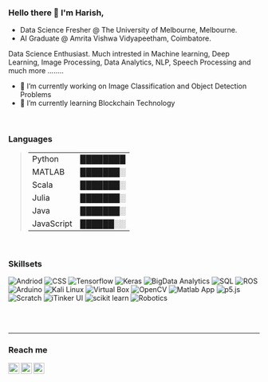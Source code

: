 ### Hello there 👋 I'm Harish,

 - Data Science Fresher @ The University of Melbourne, Melbourne.
 - AI Graduate @ Amrita Vishwa Vidyapeetham, Coimbatore. 

Data Science Enthusiast. Much intrested in Machine learning, Deep Learning, Image Processing, Data Analytics, NLP, Speech Processing and much more ........

- 🔭 I’m currently working on Image Classification and Object Detection Problems
- 🌱 I’m currently learning Blockchain Technology




<br>
 
### Languages
>|                              |          |
>|------------------------------|----------|
>| Python                       | ████████ |
>| MATLAB                       | ███████░ |  
>| Scala                        | ███████░ |
>| Julia                        | ███████░ |
>| Java                         | ███████░ |
>| JavaScript                   | ██████░░ | 
<br>

### Skillsets
<p>
 <img alt="Andriod" src="https://img.shields.io/badge/-Android%20App%20Development-green&logoColor=white" />
 <img alt="CSS" src="https://img.shields.io/badge/-Kotlin-green&logoColor=white" />

 
 <img alt="Tensorflow" src="https://img.shields.io/badge/-Tensorflow-311C87?style=flat-square&logo=Tensorflow&logoColor=white" />
 <img alt="Keras" src="https://img.shields.io/badge/-Keras-430098?style=flat-square&logo=keras&logoColor=white" />
 
 <img alt="BigData Analytics" src="https://img.shields.io/badge/-BigData Analytics-B7178C?style=flat-square&logo=simple-analytics&logoColor=white" />
 <img alt="SQL" src="https://img.shields.io/badge/-SQL-E10098?style=flat-square&logo=mysql&logoColor=white" />
 
 <img alt="ROS" src="https://img.shields.io/badge/-ROS-CC6699?style=flat-square&logo=ros&logoColor=white" />
 <img alt="Arduino" src="https://img.shields.io/badge/-Arduino-db7092?style=flat-square&logo=arduino&logoColor=white" />
 <img alt="Kali Linux" src="https://img.shields.io/badge/-Kali Linux-F05032?style=flat-square&logo=Linux&logoColor=white" />
 <img alt="Virtual Box" src="https://img.shields.io/badge/-Virtual Box-ea2845?style=flat-square&logo=virtualbox&logoColor=white" />
 <img alt="OpenCV" src="https://img.shields.io/badge/-OpenCV-DD0031?style=flat-square&logo=opencv&logoColor=white" />
 
 <img alt="Matlab App" src="https://img.shields.io/badge/-Matlab App-E34F26?style=flat-square&logo=Apostrophe&logoColor=white" />
 
 <img alt="p5.js" src="https://img.shields.io/badge/-p5.js-FB542B?style=flat-square&logo=Processing-Foundation&logoColor=white" />
 <img alt="Scratch" src="https://img.shields.io/badge/-Scratch-EC4A3F?style=flat-square&logo=scratch&logoColor=white" />
 <img alt="iTinker UI" src="https://img.shields.io/badge/-iTinker UI-F9A03C?style=flat-square&logo=python&logoColor=white" />
 <img alt="scikit learn" src="https://img.shields.io/badge/-scikit learn-F7B93E?style=flat-square&logo=scikit-learn&logoColor=white" />
 
 <img alt="Robotics" src="https://img.shields.io/badge/-Robotics-13aa52?style=flat-square&logo=Private-Internet-Access&logoColor=white" />

</p>
<br>



<br>

<hr style=\"border:0.5px solid gray\"> </hr>

### Reach me


<a href="https://www.linkedin.com/in/harish-k-054a16120/">
  <img align="left" alt="Linkedin" width="22px" src="https://raw.githubusercontent.com/peterthehan/peterthehan/master/assets/linkedin.svg" />
</a>
<a href="https://www.harish.kmn2522002@gmail.com"/>
  <img align="left" alt="Gmail" width="22px" src="https://upload.wikimedia.org/wikipedia/commons/7/7e/Gmail_icon_%282020%29.svg" />
</a>
<a href="https://www.instagram.com/harish_k25/">
  <img align="left" alt="Instagram" width="22px" src="https://cdn.jsdelivr.net/npm/simple-icons@v3/icons/instagram.svg" />
</a>
